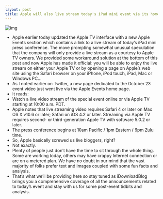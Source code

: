 ```yaml
---
layout: post
title: Apple will also live stream today's iPad mini event via its home page
---
```

![img](http://media.idownloadblog.com/wp-content/uploads/2012/10/iPad-mini-event-teaser.jpg)
* Apple earlier today updated the Apple TV interface with a new Apple Events section which contains a link to a live stream of today’s iPad mini press conference. The move prompting somewhat unusual speculation that the company will only provide a live stream as a courtesy to Apple TV owners. We provided some workaround solution at the bottom of this post and now Apple has made it official: you will be able to enjoy the live stream on either your Apple TV or by opening a page on Apple’s web site using the Safari browser on your iPhone, iPod touch, iPad, Mac or Windows PC…
* As I noted earlier on Twitter, a new page dedicated to the October 23 event video just went live via the Apple Events home page.
* It reads:
* Watch a live video stream of the special event online or via Apple TV starting at 10:00 a.m. PDT.
* Apple notes that live streaming video requires Safari 4 or later on Mac OS X v10.6 or later; Safari on iOS 4.2 or later. Streaming via Apple TV requires second- or third-generation Apple TV with software 5.0.2 or later.
* The press conference begins at 10am Pacific / 1pm Eastern / 6pm Zulu time.
* So, Apple basically screwed us live bloggers, right?
* Not exactly.
* Plenty of people just don’t have the time to sit through the whole thing. Some are working today, others may have crappy Internet connection or are on a metered plan. We have no doubt in our mind that the vast majority of folks prefer text and images coupled with some fun facts and analysis.
* That’s what we’ll be providing here so stay tuned as iDownloadBlog brings you a comprehensive coverage of all the announcements related to today’s event and stay with us for some post-event tidbits and analysis.


